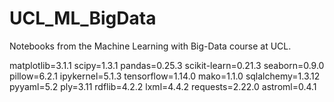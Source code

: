# UCL_ML_BigData

Notebooks from the Machine Learning with Big-Data course at UCL.

matplotlib=3.1.1
scipy=1.3.1
pandas=0.25.3 
scikit-learn=0.21.3
seaborn=0.9.0 
pillow=6.2.1 
ipykernel=5.1.3 
tensorflow=1.14.0
mako=1.1.0 
sqlalchemy=1.3.12 
pyyaml=5.2
ply=3.11
rdflib=4.2.2
lxml=4.4.2 
requests=2.22.0 
astroml=0.4.1  